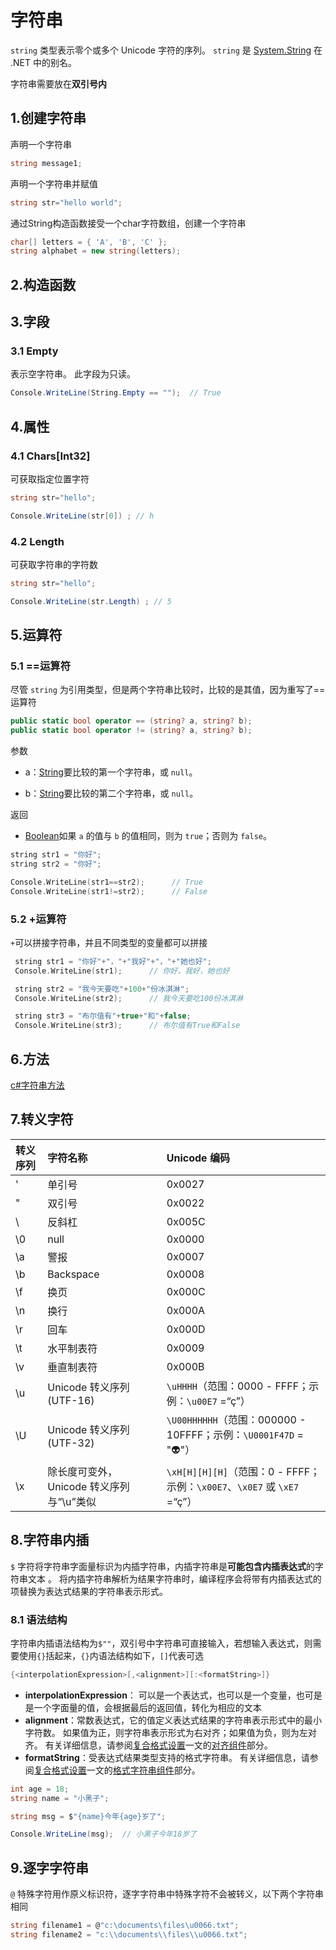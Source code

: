 # 字符串

`string` 类型表示零个或多个 Unicode 字符的序列。 `string` 是 [System.String](https://learn.microsoft.com/zh-cn/dotnet/api/system.string) 在 .NET 中的别名。

字符串需要放在**双引号内**



## 1.创建字符串

声明一个字符串

```cs
string message1;
```

声明一个字符串并赋值

```cs
string str="hello world";
```

通过String构造函数接受一个char字符数组，创建一个字符串

```cs
char[] letters = { 'A', 'B', 'C' };
string alphabet = new string(letters);
```



## 2.构造函数



## 3.字段

### 3.1 Empty

表示空字符串。 此字段为只读。

```cs
Console.WriteLine(String.Empty == "");  // True
```



## 4.属性

### 4.1 Chars[Int32]

可获取指定位置字符

```cs
string str="hello";

Console.WriteLine(str[0]) ; // h
```



### 4.2 Length

可获取字符串的字符数

```cs
string str="hello";

Console.WriteLine(str.Length) ; // 5
```





## 5.运算符

### 5.1 ==运算符

尽管 `string` 为引用类型，但是两个字符串比较时，比较的是其值，因为重写了==运算符

```cs
public static bool operator == (string? a, string? b);
public static bool operator != (string? a, string? b);
```

 参数

- a：[String](https://learn.microsoft.com/zh-cn/dotnet/api/system.string?view=net-6.0)要比较的第一个字符串，或 `null`。

- b：[String](https://learn.microsoft.com/zh-cn/dotnet/api/system.string?view=net-6.0)要比较的第二个字符串，或 `null`。

返回

- [Boolean](https://learn.microsoft.com/zh-cn/dotnet/api/system.boolean?view=net-6.0)如果 `a` 的值与 `b` 的值相同，则为 `true`；否则为 `false`。

```c++
string str1 = "你好";
string str2 = "你好";

Console.WriteLine(str1==str2);      // True
Console.WriteLine(str1!=str2);      // False
```



### 5.2 +运算符

`+`可以拼接字符串，并且不同类型的变量都可以拼接

```c++
 string str1 = "你好"+"，"+"我好"+"，"+"她也好";
 Console.WriteLine(str1);      // 你好，我好，她也好

 string str2 = "我今天要吃"+100+"份冰淇淋";
 Console.WriteLine(str2);      // 我今天要吃100份冰淇淋

 string str3 = "布尔值有"+true+"和"+false;
 Console.WriteLine(str3);      // 布尔值有True和False
```



## 6.方法

[c#字符串方法](https://learn.microsoft.com/zh-cn/dotnet/api/system.string?view=net-8.0#methods)





## 7.转义字符

| 转义序列 | 字符名称                                 | Unicode 编码                                                 |
| :------- | :--------------------------------------- | :----------------------------------------------------------- |
| \'       | 单引号                                   | 0x0027                                                       |
| \"       | 双引号                                   | 0x0022                                                       |
| \        | 反斜杠                                   | 0x005C                                                       |
| \0       | null                                     | 0x0000                                                       |
| \a       | 警报                                     | 0x0007                                                       |
| \b       | Backspace                                | 0x0008                                                       |
| \f       | 换页                                     | 0x000C                                                       |
| \n       | 换行                                     | 0x000A                                                       |
| \r       | 回车                                     | 0x000D                                                       |
| \t       | 水平制表符                               | 0x0009                                                       |
| \v       | 垂直制表符                               | 0x000B                                                       |
| \u       | Unicode 转义序列 (UTF-16)                | `\uHHHH`（范围：0000 - FFFF；示例：`\u00E7` =“ç”）           |
| \U       | Unicode 转义序列 (UTF-32)                | `\U00HHHHHH`（范围：000000 - 10FFFF；示例：`\U0001F47D` = "👽"） |
| \x       | 除长度可变外，Unicode 转义序列与“\u”类似 | `\xH[H][H][H]`（范围：0 - FFFF；示例：`\x00E7`、`\x0E7` 或 `\xE7` =“ç”） |



## 8.字符串内插

`$` 字符将字符串字面量标识为内插字符串，内插字符串是**可能包含内插表达式**的字符串文本 。 将内插字符串解析为结果字符串时，编译程序会将带有内插表达式的项替换为表达式结果的字符串表示形式。



### 8.1 语法结构

字符串内插语法结构为`$""`，双引号中字符串可直接输入，若想输入表达式，则需要使用`{}`括起来，`{}`内语法结构如下，`[]`代表可选

```cs
{<interpolationExpression>[,<alignment>][:<formatString>]}
```

- **interpolationExpression**： 可以是一个表达式，也可以是一个变量，也可是是一个字面量的值，会根据最后的返回值，转化为相应的文本
- **alignment**：常数表达式，它的值定义表达式结果的字符串表示形式中的最小字符数。 如果值为正，则字符串表示形式为右对齐；如果值为负，则为左对齐。 有关详细信息，请参阅[复合格式设置](https://learn.microsoft.com/zh-cn/dotnet/standard/base-types/composite-formatting)一文的[对齐组件](https://learn.microsoft.com/zh-cn/dotnet/standard/base-types/composite-formatting#alignment-component)部分。
- **formatString**：受表达式结果类型支持的格式字符串。 有关详细信息，请参阅[复合格式设置](https://learn.microsoft.com/zh-cn/dotnet/standard/base-types/composite-formatting)一文的[格式字符串组件](https://learn.microsoft.com/zh-cn/dotnet/standard/base-types/composite-formatting#format-string-component)部分。



```cs
int age = 18;
string name = "小黑子";

string msg = $"{name}今年{age}岁了";

Console.WriteLine(msg);  // 小黑子今年18岁了
```



## 9.逐字字符串

`@` 特殊字符用作原义标识符，逐字字符串中特殊字符不会被转义，以下两个字符串相同

```cs
string filename1 = @"c:\documents\files\u0066.txt";
string filename2 = "c:\\documents\\files\\u0066.txt";
```

